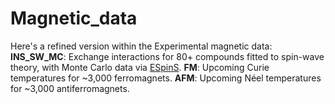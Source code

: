 # Magnetic_data
Here's a refined version within the  Experimental magnetic data: **INS_SW_MC**: Exchange interactions for 80+ compounds fitted to spin-wave theory, with Monte Carlo data via [ESpinS](https://github.com/nafiserb/ESpinS). **FM**: Upcoming Curie temperatures for ~3,000 ferromagnets. **AFM**: Upcoming Néel temperatures for ~3,000 antiferromagnets. 

